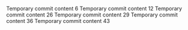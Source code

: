 Temporary commit content 6
Temporary commit content 12
Temporary commit content 26
Temporary commit content 29
Temporary commit content 36
Temporary commit content 43
